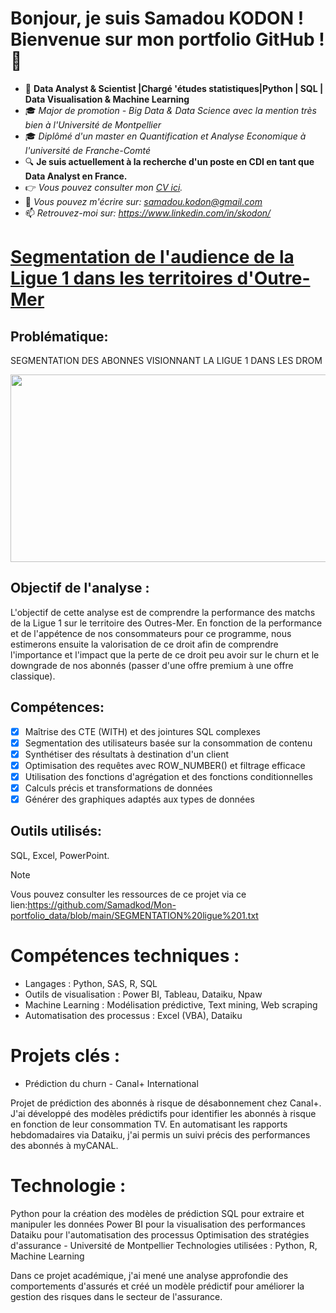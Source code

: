 # Bonjour, je suis Samadou KODON ! Bienvenue sur mon portfolio GitHub ! 👋

- 🔭 **Data Analyst & Scientist |Chargé 'études statistiques|Python | SQL | Data Visualisation & Machine Learning**
- 🎓 *Major de promotion - Big Data & Data Science avec la mention très bien à l'Université de Montpellier*
- 🎓 *Diplômé d'un master en Quantification et Analyse Economique à l'université de Franche-Comté*
- 🔍 **Je suis actuellement à la recherche d'un poste en CDI en tant que Data Analyst en France.**
- 👉 *Vous pouvez consulter mon [CV ici](https://github.com/Samadkod/Mon-portfolio_data/blob/main/CV_2024-10-16_Samadou_KODON.pdf).*
- 📧 *Vous pouvez m'écrire sur: samadou.kodon@gmail.com*
- 📫 *Retrouvez-moi sur: https://www.linkedin.com/in/skodon/*
          


# [Segmentation de l'audience de la Ligue 1 dans les territoires d'Outre-Mer](https://github.com/Samadkod/Mon-portfolio_data/blob/main/Segmentation%20des%20abonn%C3%A9s%20de%20Ligue%201%20dans%20les%20DROM.pptx.pdf)
## Problématique: 
SEGMENTATION DES ABONNES VISIONNANT LA LIGUE 1 DANS LES DROM

<p align = "center">
 <img width="1000" height="300" src = "https://relationshipone.com/wp-content/uploads/2024/09/Audience-Segmentation-scaled.jpg"/>
</p>

## Objectif de l'analyse :
L'objectif de cette analyse est de comprendre la performance des matchs de la Ligue 1 sur le territoire des Outres-Mer. En fonction de la performance et de l'appétence de nos consommateurs pour ce programme, nous estimerons ensuite la valorisation de ce droit afin de comprendre l'importance et l'impact que la perte de ce droit peu avoir sur le churn et le downgrade de nos abonnés (passer d'une offre premium à une offre classique).

## Compétences:
  - [x]  Maîtrise des CTE (WITH) et des jointures SQL complexes
  - [x] Segmentation des utilisateurs basée sur la consommation de contenu
  - [x] Synthétiser des résultats à destination d'un client
  - [x] Optimisation des requêtes avec ROW_NUMBER() et filtrage efficace
  - [x] Utilisation des fonctions d'agrégation et des fonctions conditionnelles
  - [x] Calculs précis et transformations de données
  - [x] Générer des graphiques adaptés aux types de données

## Outils utilisés:
SQL, Excel, PowerPoint.

> [!NOTE]
> Vous pouvez consulter les ressources de ce projet via ce lien:https://github.com/Samadkod/Mon-portfolio_data/blob/main/SEGMENTATION%20ligue%201.txt



# Compétences techniques :
- Langages : Python, SAS, R, SQL
- Outils de visualisation : Power BI, Tableau, Dataiku, Npaw
- Machine Learning : Modélisation prédictive, Text mining, Web scraping
- Automatisation des processus : Excel (VBA), Dataiku
# Projets clés :
* Prédiction du churn - Canal+ International

Projet de prédiction des abonnés à risque de désabonnement chez Canal+. J'ai développé des modèles prédictifs pour identifier les abonnés à risque en fonction de leur consommation TV. En automatisant les rapports hebdomadaires via Dataiku, j'ai permis un suivi précis des performances des abonnés à myCANAL.

# Technologie :
Python pour la création des modèles de prédiction
SQL pour extraire et manipuler les données
Power BI pour la visualisation des performances
Dataiku pour l'automatisation des processus
Optimisation des stratégies d'assurance - Université de Montpellier
Technologies utilisées : Python, R, Machine Learning

Dans ce projet académique, j'ai mené une analyse approfondie des comportements d'assurés et créé un modèle prédictif pour améliorer la gestion des risques dans le secteur de l'assurance.
